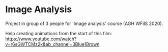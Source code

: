 # Image Analysis
Project in group of 3 people for 'Image analysis' course (AGH WFiIS 2020).

Help creating animations from the start of this film:
https://www.youtube.com/watch?v=r6sGWTCMz2k&ab_channel=3Blue1Brown
